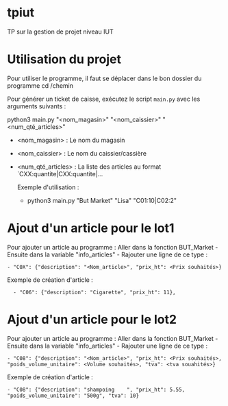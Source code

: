 # tpiut
TP sur la gestion de projet niveau IUT

# Utilisation du projet

Pour utiliser le programme, il faut se déplacer dans le bon dossier du programme
  cd /chemin

Pour générer un ticket de caisse, exécutez le script `main.py` avec les arguments suivants :

python3 main.py "<nom_magasin>" "<nom_caissier>" "<num_qté_articles>"

- <nom_magasin> : Le nom du magasin
- <nom_caissier> : Le nom du caissier/cassière
- <num_qté_articles> : La liste des articles au format `CXX:quantite|CXX:quantite|...

  Exemple d'utilisation : 

    - python3 main.py "But Market" "Lisa" "C01:10|C02:2"

# Ajout d'un article pour le lot1

Pour ajouter un article au programme : 
  Aller dans la fonction BUT_Market 
    - Ensuite dans la variable "info_articles"
      - Rajouter une ligne de ce type : 
    
    - "C0X": {"description": "<Nom_article>", "prix_ht": <Prix souhaités>}
    
  Exemple de création d'article : 
    
      - "C06": {"description": "Cigarette", "prix_ht": 11},

# Ajout d'un article pour le lot2

Pour ajouter un article au programme : 
  Aller dans la fonction BUT_Market 
    - Ensuite dans la variable "info_articles"
      - Rajouter une ligne de ce type : 
      
    - "C08": {"description": "<Nom_article>", "prix_ht": <Prix souhaités>, "poids_volume_unitaire": <Volume souhaités>, "tva": <tva souahités>}
    
  Exemple de création d'article : 
  
    - "C08": {"description": "shampoing    ", "prix_ht": 5.55, "poids_volume_unitaire": "500g", "tva": 10}
  
      

